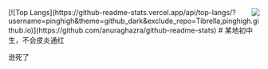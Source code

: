 <img align="right" src="https://github-readme-stats.vercel.app/api?username=Pinghigh&show_icons=true&theme=github_dark&locale=cn" />
[![Top Langs](https://github-readme-stats.vercel.app/api/top-langs/?username=pinghigh&theme=github_dark&exclude_repo=Tibrella,pinghigh.github.io)](https://github.com/anuraghazra/github-readme-stats)
# 某地初中生，不会皮炎通红

逊死了
